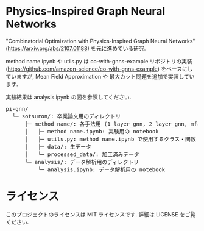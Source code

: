 # Physics-Inspired Graph Neural Networks

"Combinatorial Optimization with Physics-Inspired Graph Neural Networks" (https://arxiv.org/abs/2107.01188) を元に進めている研究.

method name.ipynb や utils.py は co-with-gnns-example リポジトリの実装 (https://github.com/amazon-science/co-with-gnns-example) をベースにしていますが,
Mean Field Approximation や 最大カット問題を追加で実装しています.

実験結果は analysis.ipynb の図を参照してください.

<pre>
pi-gnn/  
  └─ sotsuron/: 卒業論文用のディレクトリ
      ├─ method name/: 各手法用 (1_layer_gnn, 2_layer_gnn, mfa (Mean Field Approximation)) のディレクトリ
      │   ├─ method name.ipynb: 実験用の notebook
      │   ├─ utils.py: method name.ipynb で使用するクラス・関数
      │   ├─ data/: 生データ
      │   └─ processed_data/: 加工済みデータ
      └─ analysis/: データ解析用のディレクトリ
          └─ analysis.ipynb: データ解析用の notebook
</pre>

# ライセンス

このプロジェクトのライセンスは MIT ライセンスです. 詳細は LICENSE をご覧ください.
